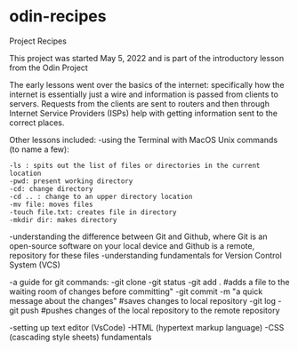 # odin-recipes
Project Recipes

This project was started May 5, 2022 and is part of the introductory lesson from the Odin Project

The early lessons went over the basics of the internet: specifically how the internet is essentially just a wire and information is passed from clients to servers. Requests from the clients are sent to routers and then through Internet Service Providers (ISPs) help with getting information sent to the correct places.

Other lessons included:
-using the Terminal with MacOS Unix commands (to name a few):
    
    -ls : spits out the list of files or directories in the current location
    -pwd: present working directory
    -cd: change directory
    -cd .. : change to an upper directory location
    -mv file: moves files
    -touch file.txt: creates file in directory
    -mkdir dir: makes directory

-understanding the difference between Git and Github, where Git is an open-source software on your local device and Github is a remote, repository for these files
-understanding fundamentals for Version Control System (VCS)

-a guide for git commands:
    -git clone
    -git status
    -git add .
    #adds a file to the waiting room of changes before committing"
    -git commit -m "a quick message about the changes"
    #saves changes to local repository
    -git log
    -git push
    #pushes changes of the local repository to the remote repository

-setting up text editor (VsCode)
-HTML (hypertext markup language)
-CSS (cascading style sheets) fundamentals


